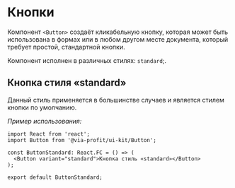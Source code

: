 # Кнопки

Компонент `<Button>` создаёт кликабельную кнопку, которая может быть
использована в формах или в любом другом месте документа, который требует простой,
стандартной кнопки.

Компонент исполнен в различных стилях: `standard`;.

## Кнопка стиля «standard»

Данный стиль применяется в большинстве случаев и является стилем кнопки по умолчанию.

_Пример использования:_


```tsx
import React from 'react';
import Button from '@via-profit/ui-kit/Button';

const ButtonStandard: React.FC = () => (
  <Button variant="standard">Кнопка стиль «standard»</Button>
);

export default ButtonStandard;
```

<ButtonStandard />